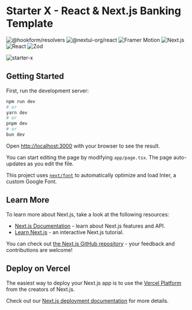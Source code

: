 <h1>Starter X - React & Next.js Banking Template</h1>

![@hookform/resolvers](https://img.shields.io/badge/@hookform/resolvers-v3.3.4-green) ![@nextui-org/react](https://img.shields.io/badge/@nextui--org/react-v2.2.10-blue) ![Framer Motion](https://img.shields.io/badge/framer--motion-v11.0.25-pink) ![Next.js](https://img.shields.io/badge/next-v14.1.4-yellowgreen) ![React](https://img.shields.io/badge/react-v18-blue) ![Zod](https://img.shields.io/badge/zod-v3.23.6-purple)  

![starter-x](https://github.com/user-attachments/assets/490c9adc-99c1-48ed-8e48-b7b1e499f979)

## Getting Started

First, run the development server:

```bash
npm run dev
# or
yarn dev
# or
pnpm dev
# or
bun dev
```

Open [http://localhost:3000](http://localhost:3000) with your browser to see the result.

You can start editing the page by modifying `app/page.tsx`. The page auto-updates as you edit the file.

This project uses [`next/font`](https://nextjs.org/docs/basic-features/font-optimization) to automatically optimize and load Inter, a custom Google Font.

## Learn More

To learn more about Next.js, take a look at the following resources:

- [Next.js Documentation](https://nextjs.org/docs) - learn about Next.js features and API.
- [Learn Next.js](https://nextjs.org/learn) - an interactive Next.js tutorial.

You can check out [the Next.js GitHub repository](https://github.com/vercel/next.js/) - your feedback and contributions are welcome!

## Deploy on Vercel

The easiest way to deploy your Next.js app is to use the [Vercel Platform](https://vercel.com/new?utm_medium=default-template&filter=next.js&utm_source=create-next-app&utm_campaign=create-next-app-readme) from the creators of Next.js.

Check out our [Next.js deployment documentation](https://nextjs.org/docs/deployment) for more details.
